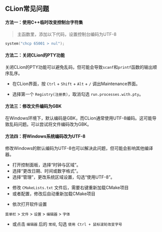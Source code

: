 ## CLion常见问题 

<CCollapseGroup>

<CCollapse title="控制台中文乱码？">

#### 方法一：使用C++临时改变控制台字符集
> 主函数里，添加以下代码，设置控制台编码为UTF-8
```cpp
system("chcp 65001 > nul");
```

#### 方法二：关闭CLion的PTY功能

关闭CLion的PTY功能可以避免乱码，但可能会导致`scanf`和`printf`函数的输出顺序乱序。

- 在CLion界面，按 `Ctrl` + `Shift` + `Alt` + `/` 调出Maintenance界面。

- 选择第一个 `Registry(注册表)`，取消勾选 `run.processes.with.pty`。

#### 方法三：修改文件编码为GBK

在Windows环境下，默认编码是GBK，而CLion通常使用UTF-8编码。这可能导致乱码问题。可以尝试将文件编码改为GBK。

#### 方法四：将Windows系统编码改为UTF-8

修改Windows的默认编码为UTF-8也可以解决此问题，但可能会影响其他编译器。

- 打开控制面板，选择“时钟与区域”。
- 选择“更改日期、时间或数字格式”。
- 选择“管理”，更改系统区域设置，勾选“使用UTF-8”。

</CCollapse>

<CCollapse title="修改CMake配置文件无反应？">

- 修改 `CMakeLists.txt` 文件后，需要右键重新加载CMake项目
- 或者配置，修改后自动重新加载CMake项目

</CCollapse>

<CCollapse title="如何调大代码字体？">

- 依次打开软件设置

`菜单栏` > `文件` > `设置` > `编辑器` > `字体`

- 或点击 `编辑器` 后的 `常规`, 勾选 `使用 Ctrl + 鼠标滚轮改变字号 `

</CCollapse>

</CCollapseGroup>